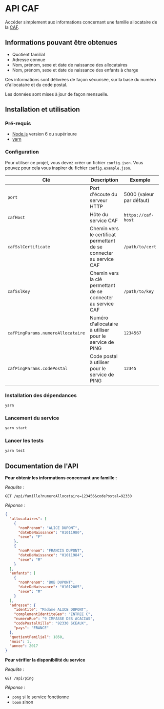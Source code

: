 # API CAF

Accéder simplement aux informations concernant une famille allocataire de la [CAF](http://www.caf.fr/).

## Informations pouvant être obtenues

* Quotient familial
* Adresse connue
* Nom, prénom, sexe et date de naissance des allocataires
* Nom, prénom, sexe et date de naissance des enfants à charge

Ces informations sont délivrées de façon sécurisée, sur la base du numéro d'allocataire et du code postal.

Les données sont mises à jour de façon mensuelle.

## Installation et utilisation

### Pré-requis

* [Node.js](https://nodejs.org) version 6 ou supérieure
* [yarn](https://yarnpkg.com)

### Configuration

Pour utiliser ce projet, vous devez créer un fichier `config.json`. Vous pouvez pour cela vous inspirer du fichier `config.example.json`.

| Clé | Description | Exemple |
| --- | --- | --- |
| `port` | Port d'écoute du serveur HTTP | 5000 (valeur par défaut) |
| `cafHost` | Hôte du service CAF | `https://caf-host` |
| `cafSslCertificate` | Chemin vers le certificat permettant de se connecter au service CAF | `/path/to/cert` |
| `cafSslKey` | Chemin vers la clé permettant de se connecter au service CAF | `/path/to/key` |
| `cafPingParams.numeroAllocataire` | Numéro d'allocataire à utiliser pour le service de PING | `1234567` |
| `cafPingParams.codePostal` | Code postal à utiliser pour le service de PING | `12345` |

### Installation des dépendances

```bash
yarn
```

### Lancement du service

```bash
yarn start
```

### Lancer les tests

```bash
yarn test
```

## Documentation de l'API

**Pour obtenir les informations concernant une famille :**

*Requête :*

`GET /api/famille?numeroAllocataire=123456&codePostal=92330`

*Réponse :*

```json
{
  "allocataires": [
    {
      "nomPrenom": "ALICE DUPONT",
      "dateDeNaissance": "01011980",
      "sexe": "F"
    },
    {
      "nomPrenom": "FRANCIS DUPONT",
      "dateDeNaissance": "01011984",
      "sexe": "M"
    }
  ],
  "enfants": [
    {
      "nomPrenom": "BOB DUPONT",
      "dateDeNaissance": "01012005",
      "sexe": "M"
    }
  ],
  "adresse": {
    "identite": "Madame ALICE DUPONT",
    "complementIdentiteGeo": "ENTREE C",
    "numeroRue": "9 IMPASSE DES ACACIAS",
    "codePostalVille": "92330 SCEAUX",
    "pays": "FRANCE"
  },
  "quotientFamilial": 1850,
  "mois": 1,
  "annee": 2017
}
```

**Pour vérifier la disponibilité du service**

*Requête :*

`GET /api/ping`

*Réponse :*

* `pong` si le service fonctionne
* `boom` sinon
